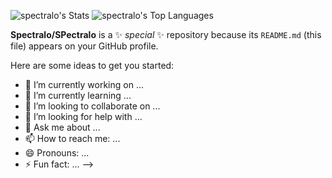 
![spectralo's Stats](https://github-readme-stats.vercel.app/api?username=spectralo&theme=default&show_icons=true&hide_border=true&count_private=true)
![spectralo's Top Languages](https://github-readme-stats.vercel.app/api/top-langs/?username=spectralo&theme=default&show_icons=true&hide_border=true&layout=compact)

**Spectralo/SPectralo** is a ✨ _special_ ✨ repository because its `README.md` (this file) appears on your GitHub profile.

Here are some ideas to get you started:

- 🔭 I’m currently working on ...
- 🌱 I’m currently learning ...
- 👯 I’m looking to collaborate on ...
- 🤔 I’m looking for help with ...
- 💬 Ask me about ...
- 📫 How to reach me: ...
- 😄 Pronouns: ...
- ⚡ Fun fact: ...
-->

